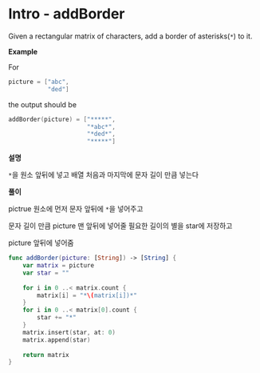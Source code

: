 # Intro - addBorder

Given a rectangular matrix of characters, add a border of asterisks(`*`) to it.

**Example**

For

```swift
picture = ["abc",
           "ded"]
```

the output should be

```swift
addBorder(picture) = ["*****",
                      "*abc*",
                      "*ded*",
                      "*****"]
```

**설명**

`*`을 원소 앞뒤에 넣고  배열 처음과 마지막에 문자 길이 만큼 넣는다

**풀이**

pictrue 원소에 먼저 문자 앞뒤에 `*`을 넣어주고

문자 길이 만큼 picture 맨 앞뒤에 넣어줄 필요한 길이의 별을 star에 저장하고 

picture 앞뒤에 넣어줌

```swift
func addBorder(picture: [String]) -> [String] {
    var matrix = picture
    var star = ""
    
    for i in 0 ..< matrix.count {
        matrix[i] = "*\(matrix[i])*"
    }
    for i in 0 ..< matrix[0].count {
        star += "*"
    }
    matrix.insert(star, at: 0)
    matrix.append(star)
   
    return matrix
}
```

